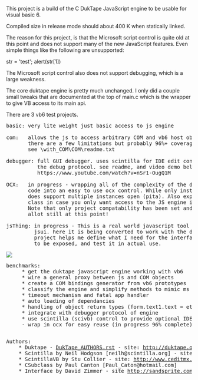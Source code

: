 
This project is a build of the C DukTape JavaScript engine
to be usable for visual basic 6.

Compiled size in release mode should about 400 K when statically
linked. 

The reason for this project, is that the Microsoft script control
is quite old at this point and does not support many of the new
JavaScript features. Even simple things like the following are 
unsupported:

str = 'test'; alert(str[1])

The Microsoft script control also does not support debugging,
which is a large weakness.

The core duktape engine is pretty much unchanged. I only did a 
couple small tweaks that are documented at the top of main.c
which is the wrapper to give VB access to its main api.

There are 3 vb6 test projects.

<pre>
basic: very lite weight just basic access to js engine

com:   allows the js to access arbitrary COM and vb6 host objects
       there are a few limitations but probably 96%+ coverage for normal needs.
       see \with_COM\COM\readme.txt

debugger: full GUI debugger. uses scintilla for IDE edit control supports 
          the debug protocol. see readme, and video demo below:
          https://www.youtube.com/watch?v=nSr1-OugQ1M
          
OCX:   in progress - wrapping all of the complexity of the debugger+ide+COM 
       code into an easy to use ocx control. While only instance can run at a time
       does support multiple instances open (pita). Also exposes just the CDukTape
       class in case you only want access to the JS engine itself without debugger.
       Note that only project compatability has been set and its interface will change
       allot still at this point!
       
jsThing: in progress - This is a real world javascript tool taken from pdfstreamdumper
         jsui. here it is being converted to work with the debugger and duktape. This
         project helps me define what I need for the interface for the ocx, what needs
         to be exposed, and test it in actual use.
</pre>

 <img src="https://raw.githubusercontent.com/dzzie/duk4vb/master/vb_examples/with_debug/screenshot.png">
          
<pre>
benchmarks:
     * get the duktape javascript engine working with vb6
     * wire a general proxy between js and COM objects
     * create a COM bindings generator from vb6 prototypes
     * classify the engine and simplify methods to mimic ms script control
     * timeout mechanism and fatal app handler
     * auto loading of dependancies
     * handling of object return types (form.text1.text = etc)
     * integrate with debugger protocol of engine
     * use scintilla (scivb) control to provide optional IDE/debugger UI
     - wrap in ocx for easy reuse (in progress 96% complete)
     
</pre>

<pre>
Authors:
	* Duktape - <a href="DukTape_AUTHORS.rst">DukTape_AUTHORS.rst</a> - site: <a href="http://duktape.org">http://duktape.org</a>
	* Scintilla by Neil Hodgson [neilh@scintilla.org] - site: <a href="http://www.scintilla.org/">http://www.scintilla.org/</a>
	* ScintillaVB by Stu Collier - site: <a href="http://www.ceditmx.com/software/scintilla-vb/">http://www.ceditmx.com/software/scintilla-vb/</a>
	* CSubclass by Paul Canton [Paul_Caton@hotmail.com]
	* Interface by David Zimmer - site <a href="http://sandsprite.com">http://sandsprite.com</a>

</pre>

